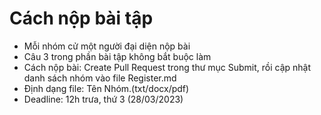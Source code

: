 # Cách nộp bài tập
<ul>
  <li> Mỗi nhóm cử một người đại diện nộp bài</li>
  <li> Câu 3 trong phần bài tập không bắt buộc làm </li>
  <li> Cách nộp bài: Create Pull Request trong thư mục Submit, rồi cập nhật danh sách nhóm vào file Register.md </li>
  <li> Định dạng file: Tên Nhóm.(txt/docx/pdf) </li>
  <li> Deadline: 12h trưa, thứ 3 (28/03/2023) </li>
  </ul>
